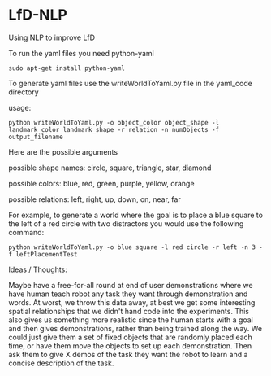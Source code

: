 # LfD-NLP
Using NLP to improve LfD

To run the yaml files you need python-yaml
```{r, engine='sh', count_lines}
sudo apt-get install python-yaml
```
To generate yaml files use the writeWorldToYaml.py file in the yaml_code directory

usage: 
```{r, engine='sh', count_lines}
python writeWorldToYaml.py -o object_color object_shape -l landmark_color landmark_shape -r relation -n numObjects -f output_filename
```
Here are the possible arguments

possible shape names: circle, square, triangle, star, diamond

possible colors: blue, red, green, purple, yellow, orange

possible relations: left, right, up, down, on, near, far


For example, to generate a world where the goal is to place a blue square to the left of a red circle with two distractors you would use the following command:
```{r, engine='sh', count_lines}
python writeWorldToYaml.py -o blue square -l red circle -r left -n 3 -f leftPlacementTest
```


Ideas / Thoughts:

Maybe have a free-for-all round at end of user demonstrations where we have human teach robot any task they want through demonstration and words. At worst, we throw this data away, at best we get some interesting spatial relationships that we didn't hand code into the experiments. This also gives us something more realistic since the human starts with a goal and then gives demonstrations, rather than being trained along the way. We could just give them a set of fixed objects that are randomly placed each time, or have them move the objects to set up each demonstration. Then ask them to give X demos of the task they want the robot to learn and a concise description of the task.
